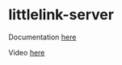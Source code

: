 # littlelink-server

Documentation [here](https://techno-tim.github.io/posts/open-source-linktree-alt/)

Video [here](https://www.youtube.com/watch?v=42SqfI_AjXU)
